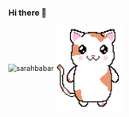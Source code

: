 ### Hi there 👋

<div>
    <img align=center src="https://stars.ncp.nathanferns.xyz/sarahbabar/image?bgcolor=ffc2de&titlecolor=000000&outline=000000&textcolor=000000" alt="sarahbabar"/>
    <img align=center src="Images/pixel_kitten.png" width="135" height="auto" alt="cat"/>
<div>

<!--
**sarahbabar/sarahbabar** is a ✨ _special_ ✨ repository because its `README.md` (this file) appears on your GitHub profile.

Here are some ideas to get you started:

- 🔭 I’m currently working on ...
- 🌱 I’m currently learning ...
- 👯 I’m looking to collaborate on ...
- 🤔 I’m looking for help with ...
- 💬 Ask me about ...
- 📫 How to reach me: ...
- 😄 Pronouns: ...
- ⚡ Fun fact: ...
-->
